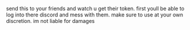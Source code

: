 send this to your friends and watch u get their token. 
first youll be able to log into there discord and mess with them. 
make sure to use at your own discretion. 
im not liable for damages 
